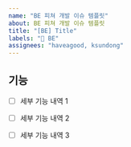 ```yaml
---
name: "BE 피쳐 개발 이슈 템플릿"
about: BE 피쳐 개발 이슈 템플릿
title: "[BE] Title"
labels: "🚌 BE"
assignees: "haveagood, ksundong"
---
```


## 기능

- [ ] 세부 기능 내역 1
- [ ] 세부 기능 내역 2
- [ ] 세부 기능 내역 3

